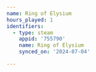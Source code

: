 ```yaml
---
name: Ring of Elysium
hours_played: 1
identifiers:
  - type: steam
    appid: '755790'
    name: Ring of Elysium
    synced_on: '2024-07-04'

---
```

